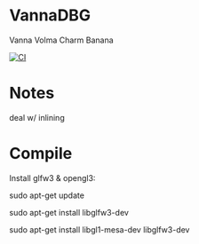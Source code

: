 # VannaDBG
Vanna Volma Charm Banana

[![CI](https://github.com/freergit/VannaDBG/actions/workflows/ci.yml/badge.svg)][gh-ci]

[gh-ci]: https://github.com/freergit/evm-rs/actions/workflows/ci.yml

# Notes
deal w/ inlining

# Compile
Install glfw3 & opengl3:


sudo apt-get update

sudo apt-get install libglfw3-dev

sudo apt-get install libgl1-mesa-dev libglfw3-dev